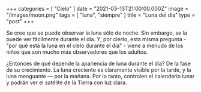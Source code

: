 +++
categories = [ "Cielo" ]
date = "2021-03-13T21:00:00.000Z"
image = "/images/moon.png"
tags = [ "luna", "siempre" ]
title = "Luna del dia"
type = "post"
+++

Se cree que se puede observar la luna sólo de noche. Sin embargo, se la puede ver fácilmente durante el día. Y, por cierto, esta misma pregunta - "por qué está la luna en el cielo durante el día" - viene a menudo de los niños que son mucho más observadores que los adultos.

¿Entonces de qué depende la apariencia de luna durante el día? De la fase de su crecimiento. La luna creciente es claramente visible por la tarde, y la luna menguante — por la mañana. Por lo tanto, controlen el calendario lunar y podrán ver el satélite de la Tierra con luz clara.
